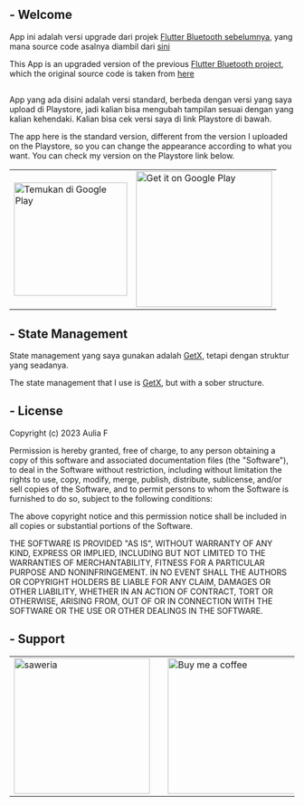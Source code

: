## - Welcome

App ini adalah versi upgrade dari projek [Flutter Bluetooth sebelumnya](https://github.com/idekorslet/Belajar-Flutter/tree/main/Flutter_Bluetooth_ESP32),
yang mana source code asalnya diambil dari [sini](https://blog.codemagic.io/creating-iot-based-flutter-app/)

This App is an upgraded version of the previous [Flutter Bluetooth project](https://github.com/idekorslet/Belajar-Flutter/tree/main/Flutter_Bluetooth_ESP32),
which the original source code is taken from [here](https://blog.codemagic.io/creating-iot-based-flutter-app/)
##
App yang ada disini adalah versi standard, berbeda dengan versi yang saya upload di Playstore, jadi kalian bisa mengubah tampilan sesuai dengan yang kalian kehendaki.
Kalian bisa cek versi saya di link Playstore di bawah.

The app here is the standard version, different from the version I uploaded on the Playstore, so you can change the appearance according to what you want.
You can check my version on the Playstore link below.<br>

|  |  |
|--|--|
| <a href='https://play.google.com/store/apps/details?id=com.noobpro.bluetooth_dev_control&pcampaignid=pcampaignidMKT-Other-global-all-co-prtnr-py-PartBadge-Mar2515-1'><img alt='Temukan di Google Play' src='https://play.google.com/intl/id/badges/static/images/badges/id_badge_web_generic.png' width="200"/></a> | <a href='https://play.google.com/store/apps/details?id=com.noobpro.bluetooth_dev_control&pcampaignid=pcampaignidMKT-Other-global-all-co-prtnr-py-PartBadge-Mar2515-1'><img alt='Get it on Google Play' src='https://play.google.com/intl/id/badges/static/images/badges/en_badge_web_generic.png' width="240"/></a> |

## - State Management
State management yang saya gunakan adalah [GetX](https://pub.dev/packages/get), tetapi dengan struktur yang seadanya.


The state management that I use is [GetX](https://pub.dev/packages/get), but with a sober structure.


## - License
Copyright (c) 2023 Aulia F

Permission is hereby granted, free of charge, to any person obtaining a copy of this software and associated documentation files (the "Software"), to deal in the Software without restriction, including without limitation the rights to use, copy, modify, merge, publish, distribute, sublicense, and/or sell copies of the Software, and to permit persons to whom the Software is furnished to do so, subject to the following conditions:

The above copyright notice and this permission notice shall be included in all copies or substantial portions of the Software.

THE SOFTWARE IS PROVIDED "AS IS", WITHOUT WARRANTY OF ANY KIND, EXPRESS OR IMPLIED, INCLUDING BUT NOT LIMITED TO THE WARRANTIES OF MERCHANTABILITY, FITNESS FOR A PARTICULAR PURPOSE AND NONINFRINGEMENT. IN NO EVENT SHALL THE AUTHORS OR COPYRIGHT HOLDERS BE LIABLE FOR ANY CLAIM, DAMAGES OR OTHER LIABILITY, WHETHER IN AN ACTION OF CONTRACT, TORT OR OTHERWISE, ARISING FROM, OUT OF OR IN CONNECTION WITH THE SOFTWARE OR THE USE OR OTHER DEALINGS IN THE SOFTWARE.

## - Support
|  |  |  |
|--|--|--|
| <a href="https://saweria.co/idekorslet"><img alt="saweria" width="240" src="https://user-images.githubusercontent.com/80518183/216806553-4a11d0ef-6257-461b-a3f2-430910574269.svg"></a> | | <a href="https://buymeacoffee.com/idekorslet"><img alt='Buy me a coffee' width="240" src="https://user-images.githubusercontent.com/80518183/216806363-a11d0282-517a-4512-9733-567e0d547078.png"> </a> |
